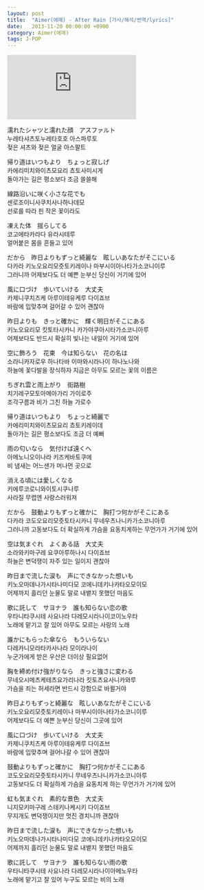 ```yaml
---
layout: post
title:  "Aimer(에메) - After Rain [가사/해석/번역/lyrics]"
date:   2013-11-20 00:00:00 +0900
category: Aimer(에메)
tags: J-POP
---
```


<div class="youtube-iframe-container iframe-16-to-9">
    <iframe src="https://www.youtube.com/embed/g4IEhywhzIs?si=9St704prppUnaj6N" title="Aimer - After Rain" frameborder="0" allow="accelerometer; autoplay; clipboard-write; encrypted-media; gyroscope; picture-in-picture; web-share" allowfullscreen></iframe>
</div>

濡れたシャツと濡れた顔　アスファルト  
누레타샤츠토누레타호호 아스파루토  
젖은 셔츠와 젖은 얼굴 아스팔트


帰り道はいつもより　ちょっと寂しげ  
카에리미치와이츠모요리 쵸토사미시게  
돌아가는 길은 평소보다 조금 쓸쓸해


線路沿いに咲く小さな花でも  
센로조이니사쿠치사나하나데모  
선로를 따라 핀 작은 꽃이라도


凍えた体　揺らしてる  
코고에타카라다 유라시테루  
얼어붙은 몸을 흔들고 있어


だから　昨日よりもずっと綺麗な　眩しいあなたがそこにいる  
다카라 키노오요리모즛토키레이나 마부시이아나타가소코니이루  
그러니까 어제보다도 더 예쁜 눈부신 당신이 거기에 있어


風に口づけ　歩いていける　大丈夫  
카제니쿠치즈케 아루이테유케루 다이죠브  
바람에 입맞추며 걸어갈 수 있어 괜찮아


昨日よりも　きっと確かに　輝く明日がそこにある  
키노오요리모 킷토타시카니 카가야쿠아시타가소코니아루  
어제보다도 반드시 확실히 빛나는 내일이 거기에 있어


空に飾ろう　花束　今は知らない　花の名は  
소라니카자로우 하나타바 이마와시라나이 하나노나와  
하늘에 꽃다발을 장식하자 지금은 아무도 모르는 꽃의 이름은

ちぎれ雲と雨上がり　街路樹  
치기레구모토아메아가리 가이로주  
조각구름과 비가 그친 하늘 가로수


帰り道はいつもより　ちょっと綺麗で  
카에리미치와이츠모요리 쵸토키레이데  
돌아가는 길은 평소보다도 조금 더 예뻐


雨の匂いなら　気付けば遠くへ  
아메노니오이나라 키즈케바토쿠에  
비 냄새는 어느샌가 머나먼 곳으로


消える頃には愛しくなる  
키에루코로니와이토시쿠나루  
사라질 무렵엔 사랑스러워져


だから　鼓動よりもずっと確かに　胸打つ何かがそこにある  
다카라 코도오요리모즛토타시카니 무네우츠나니카가소코니아루  
그러니까 고동보다도 더 확실하게 가슴을 요동치게하는 무언가가 거기에 있어


空は気まぐれ　よくある話　大丈夫  
소라와키마구레 요쿠아루하나시 다이죠브  
하늘은 변덕쟁이 자주 있는 일이지 괜찮아


昨日まで流した涙も　声にできなかった想いも  
키노오마데나가시타나미다모 코에니데키나카타오모이모  
어제까지 흘리던 눈물도 말로 내뱉지 못했던 마음도


歌に託して　サヨナラ　誰も知らない恋の歌  
우타니타쿠시테 사요나라 다레모시라나이코이노우타  
노래에 맡기고 잘 있어 아무도 모르는 사랑의 노래


誰かにもらった傘なら　もういらない  
다레카니모라타카사나라 모이라나이  
누군가에게 받은 우산은 더이상 필요없어


胸を締め付け強がりなら　きっと強さに変わる  
무네오시메츠케테츠요가리나라 킷토츠요사니카와루  
가슴을 죄는 허세라면 반드시 강함으로 바뀔거야


昨日よりもずっと綺麗な　眩しいあなたがそこにいる  
키노오요리모즛토키레이나 마부시이아나타가소코니이루  
어제보다도 더 예쁜 눈부신 당신이 그곳에 있어


風に口づけ　歩いていける　大丈夫  
카제니쿠치즈케 아루이테유케루 다이죠브  
바람에 입맞추며 걸어나갈 수 있어 괜찮아


鼓動よりもずっと確かに　胸打つ何かがそこにある  
코도오요리모즛토타시카니 무네우츠나니카가소코니아루  
고동보다도 더 확실하게 가슴을 요동치게 하는 무언가가 거기에 있어


虹も気まぐれ　素的な景色　大丈夫  
니지모키마구레 스테키나케시키 다이죠브  
무지개도 변덕쟁이지만 멋진 경치니까 괜찮아


昨日まで流した涙も　声にできなかった想いも  
키노오마데나가시타나미다모 코에니데키나카타오모이모  
어제까지 흘리던 눈물도 말로 내뱉지 못했던 마음도


歌に託して　サヨナラ　誰も知らない雨の歌  
우타니타쿠시테 사요나라 다레모시라나이아메노우타  
노래에 맡기고 잘 있어 누구도 모르는 비의 노래